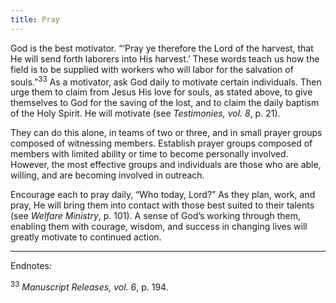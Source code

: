 ```yaml
---
title: Pray
---
```


God is the best motivator. “‘Pray ye therefore the Lord of the harvest, that He will send forth laborers into His harvest.’ These words teach us how the field is to be supplied with workers who will labor for the salvation of souls.”<sup>33</sup> As a motivator, ask God daily to motivate certain individuals. Then urge them to claim from Jesus His love for souls, as stated above, to give themselves to God for the saving of the lost, and to claim the daily baptism of the Holy Spirit. He will motivate (see _Testimonies, vol. 8_, p. 21).

They can do this alone, in teams of two or three, and in small prayer groups composed of witnessing members. Establish prayer groups composed of members with limited ability or time to become personally involved. However, the most effective groups and individuals are those who are able, willing, and are becoming involved in outreach.

Encourage each to pray daily, “Who today, Lord?” As they plan, work, and pray, He will bring them into contact with those best suited to their talents (see _Welfare Ministry_, p. 101). A sense of God’s working through them, enabling them with courage, wisdom, and success in changing lives will greatly motivate to continued action.

---

Endnotes:

<sup>33</sup> _Manuscript Releases, vol. 6_, p. 194.